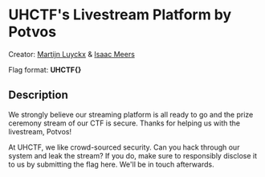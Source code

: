 # UHCTF's Livestream Platform by Potvos

Creator: [Martijn Luyckx](https://martijnluyckx.be/) & [Isaac Meers](https://isaacmeers.be)

Flag format: **UHCTF{}**

## Description
We strongly believe our streaming platform is all ready to go and the prize ceremony stream of our CTF is secure. Thanks for helping us with the livestream, Potvos!

At UHCTF, we like crowd-sourced security. Can you hack through our system and leak the stream? If you do, make sure to responsibly disclose it to us by submitting the flag here. We'll be in touch afterwards.